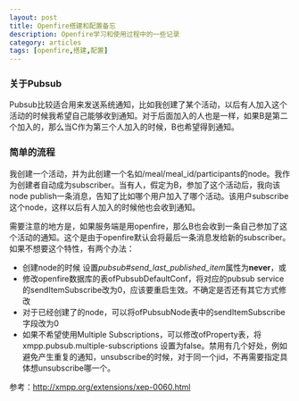 ```yaml
---
layout: post
title: Openfire搭建和配置备忘
description: Openfire学习和使用过程中的一些记录
category: articles
tags: [openfire,搭建,配置]
---
```

### 关于Pubsub

Pubsub比较适合用来发送系统通知，比如我创建了某个活动，以后有人加入这个活动的时候我希望自己能够收到通知。对于后面加入的人也是一样，如果B是第二个加入的，那么当C作为第三个人加入的时候，B也希望得到通知。

### 简单的流程

我创建一个活动，并为此创建一个名如/meal/meal_id/participants的node。我作为创建者自动成为subscriber。当有人，假定为B，参加了这个活动后，我向该node publish一条消息，告知了比如哪个用户加入了哪个活动。该用户subscribe这个node，这样以后有人加入的时候他也会收到通知。

需要注意的地方是，如果服务端是用openfire，那么B也会收到一条自己参加了这个活动的通知。这个是由于openfire默认会将最后一条消息发给新的subscriber。如果不想要这个特性，有两个办法：

- 创建node的时候 设置*pubsub#send_last_published_item*属性为**never**，或
- 修改openfire数据库的表ofPubsubDefaultConf，将对应的pubsub service的sendItemSubscribe改为0，应该要重启生效。不确定是否还有其它方式修改
- 对于已经创建了的node，可以将ofPubsubNode表中的sendItemSubscribe字段改为0
- 如果不希望使用Multiple Subscriptions，可以修改ofProperty表，将xmpp.pubsub.multiple-subscriptions 设置为false。禁用有几个好处，例如避免产生重复的通知，unsubscribe的时候，对于同一个jid，不再需要指定具体想unsubscribe哪一个。

参考：http://xmpp.org/extensions/xep-0060.html
